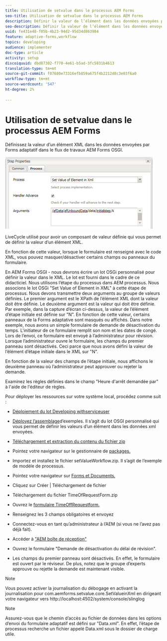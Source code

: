 ```yaml
---
title: Utilisation de setvalue dans le processus AEM Forms
seo-title: Utilisation de setvalue dans le processus AEM Forms
description: Définir la valeur de l’élément dans les données envoyées par Forms adaptatif dans AEM Forms OSGI
seo-description: Définir la valeur de l’élément dans les données envoyées par Forms adaptatif dans AEM Forms OSGI
uuid: fe431e48-f05b-4b23-94d2-95d34d863984
feature: adaptive-forms,workflow
topics: developing
audience: implementer
doc-type: article
activity: setup
discoiquuid: dbd87302-f770-4e61-b5ad-3fc5831b4613
translation-type: tm+mt
source-git-commit: f07680e73316efb859a675f4b2212d8c3e03f6a0
workflow-type: tm+mt
source-wordcount: '547'
ht-degree: 2%

---
```



# Utilisation de setvalue dans le processus AEM Forms

Définissez la valeur d’un élément XML dans les données envoyées par Forms adaptatif dans le flux de travaux AEM Forms OSGI.

![SetValue](assets/setvalue.png)

LiveCycle utilisé pour avoir un composant de valeur définie qui vous permet de définir la valeur d’un élément XML.

En fonction de cette valeur, lorsque le formulaire est renseigné avec le code XML, vous pouvez masquer/désactiver certains champs ou panneaux du formulaire.

En AEM Forms OSGI - nous devrons écrire un lot OSGi personnalisé pour définir la valeur dans le XML. Le lot est fourni dans le cadre de ce didacticiel.
Nous utilisons l’étape du processus dans AEM processus. Nous associons le lot OSGi &quot;Set Value of Element in XML&quot; à cette étape de processus.
Nous devons transmettre deux arguments au groupe de valeurs définies. Le premier argument est le XPath de l’élément XML dont la valeur doit être définie. Le deuxième argument est la valeur qui doit être définie.
Par exemple, dans la capture d’écran ci-dessus, la valeur de l’élément d’étape initiale est définie sur &quot;N&quot;.
En fonction de cette valeur, certains panneaux de la Forms adaptative sont masqués ou affichés.
Dans notre exemple, nous avons un simple formulaire de demande de désactivation du temps. L&#39;initiateur de ce formulaire remplit son nom et les dates de congé. Lors de l’envoi, ce formulaire est envoyé à l’administrateur pour révision. Lorsque l’administrateur ouvre le formulaire, les champs du premier panneau sont désactivés. Ceci parce que nous avons défini la valeur de l’élément d’étape initiale dans le XML sur &quot;N&quot;.

En fonction de la valeur des champs de l’étape initiale, nous affichons le deuxième panneau où l’administrateur peut approuver ou rejeter la demande.

Examinez les règles définies dans le champ &quot;Heure d&#39;arrêt demandée par&quot; à l&#39;aide de l&#39;éditeur de règles.

Pour déployer les ressources sur votre système local, procédez comme suit :

* [Déploiement du lot Developing withserviceuser](/help/forms/assets/common-osgi-bundles/DevelopingWithServiceUser.jar)

* [Déployez l’assemblage](/help/forms/assets/common-osgi-bundles/SetValueApp.core-1.0-SNAPSHOT.jar)d’exemples. Il s’agit du lot OSGI personnalisé qui vous permet de définir les valeurs d’un élément dans les données xml envoyées.

* [Téléchargement et extraction du contenu du fichier zip](assets/setvalueassets.zip)
* Pointez votre navigateur sur le gestionnaire de [packages.](http://localhost:4502/crx/packmgr/index.jsp)
* Importez et installez le fichier setValueWorkflow.zip. Il s’agit de l’exemple de modèle de processus.
* Pointez votre navigateur sur [Forms et Documents.](http://localhost:4502/aem/forms.html/content/dam/formsanddocuments)
* Cliquez sur Créer | Téléchargement de fichier
* Téléchargement du fichier TimeOfRequestForm.zip
* Ouvrez le [formulaire TimeOffRequestform.](http://localhost:4502/content/dam/formsanddocuments/timeoffapplication/jcr:content?wcmmode=disabled)
* Renseignez les 3 champs obligatoires et envoyez
* Connectez-vous en tant qu’administrateur à l’AEM (si vous ne l’avez pas déjà fait).
* Accéder à [&quot;AEM boîte de réception&quot;](http://localhost:4502/aem/inbox)
* Ouvrez le formulaire &quot;Demande de désactivation du délai de révision&quot;.
* Les champs du premier panneau sont désactivés. En effet, le formulaire est ouvert par le réviseur. De plus, notez que le groupe d’experts approuve ou rejette la demande est maintenant visible.

>[!NOTE]
>
>Vous pouvez activer la journalisation du débogage en activant la journalisation pour
>com.aemforms.setvalue.core.SetValueinXml
>en dirigeant votre navigateur vers http://localhost:4502/system/console/slinglog

>[!NOTE]
>
>Assurez-vous que le chemin d’accès au fichier de données dans les options d’envoi du formulaire adaptatif est défini sur &quot;Data.xml&quot;. En effet, l’étape de processus recherche un fichier appelé Data.xml sous le dossier de charge utile.
